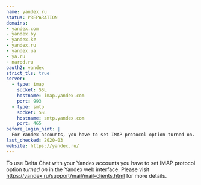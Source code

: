 ```yaml
---
name: yandex.ru
status: PREPARATION
domains:
- yandex.com
- yandex.by
- yandex.kz
- yandex.ru
- yandex.ua
- ya.ru
- narod.ru
oauth2: yandex
strict_tls: true
server:
  - type: imap
    socket: SSL
    hostname: imap.yandex.com
    port: 993
  - type: smtp
    socket: SSL
    hostname: smtp.yandex.com
    port: 465
before_login_hint: |
  For Yandex accounts, you have to set IMAP protocol option turned on.
last_checked: 2020-03
website: https://yandex.ru/
---
```


To use Delta Chat with your Yandex accounts you have to set IMAP protocol option *turned on* in the Yandex web interface. Please visit https://yandex.ru/support/mail/mail-clients.html for more details.

